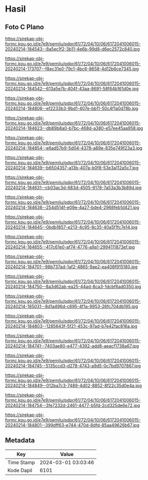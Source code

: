# Hasil

## Foto C Plano

https://sirekap-obj-formc.kpu.go.id/e7e9/pemilu/pdpr/61/72/04/10/06/6172041006015-20240214-184543--8a5ec1f2-3b11-4e6b-99d8-d6ec2572c840.jpg

https://sirekap-obj-formc.kpu.go.id/e7e9/pemilu/pdpr/61/72/04/10/06/6172041006015-20240214-173707--f8ec31e0-79c1-4bc6-8658-4d12b6ce7345.jpg

https://sirekap-obj-formc.kpu.go.id/e7e9/pemilu/pdpr/61/72/04/10/06/6172041006015-20240214-184542--613a5e7b-404f-43aa-8691-58f64b161d0e.jpg

https://sirekap-obj-formc.kpu.go.id/e7e9/pemilu/pdpr/61/72/04/10/06/6172041006015-20240214-184806--ef2233b3-9bd1-407e-bb11-50c4f1a0d78b.jpg

https://sirekap-obj-formc.kpu.go.id/e7e9/pemilu/pdpr/61/72/04/10/06/6172041006015-20240214-184623--db89b8a0-b7bc-468d-a380-e57ee45aa958.jpg

https://sirekap-obj-formc.kpu.go.id/e7e9/pemilu/pdpr/61/72/04/10/06/6172041006015-20240214-184854--e6ad57b9-5d04-4378-a89e-835e749f23a3.jpg

https://sirekap-obj-formc.kpu.go.id/e7e9/pemilu/pdpr/61/72/04/10/06/6172041006015-20240214-184639--b6504357-a13b-407a-b0f8-53e3a112a5c7.jpg

https://sirekap-obj-formc.kpu.go.id/e7e9/pemilu/pdpr/61/72/04/10/06/6172041006015-20240214-184631--cb03ac3d-683d-4505-9178-7a53a3b3b89d.jpg

https://sirekap-obj-formc.kpu.go.id/e7e9/pemilu/pdpr/61/72/04/10/06/6172041006015-20240214-184638--254d514f-e09e-4a27-bde4-2968feb1d421.jpg

https://sirekap-obj-formc.kpu.go.id/e7e9/pemilu/pdpr/61/72/04/10/06/6172041006015-20240214-184645--0bdb1857-e213-4c95-8c35-40a5f1fc7e14.jpg

https://sirekap-obj-formc.kpu.go.id/e7e9/pemilu/pdpr/61/72/04/10/06/6172041006015-20240214-184655--417c61e0-af74-4776-a9a1-2994111873ef.jpg

https://sirekap-obj-formc.kpu.go.id/e7e9/pemilu/pdpr/61/72/04/10/06/6172041006015-20240214-184701--98b737ad-1af2-4865-9ae2-ea408f915180.jpg

https://sirekap-obj-formc.kpu.go.id/e7e9/pemilu/pdpr/61/72/04/10/06/6172041006015-20240214-184750--8a3d62ab-ea25-44ad-8ca3-1dcbf6ad0350.jpg

https://sirekap-obj-formc.kpu.go.id/e7e9/pemilu/pdpr/61/72/04/10/06/6172041006015-20240214-185031--8d1a496d-c695-4f1a-9953-26fc704db195.jpg

https://sirekap-obj-formc.kpu.go.id/e7e9/pemilu/pdpr/61/72/04/10/06/6172041006015-20240214-184803--1285643f-5f21-453c-97ad-b7e42fac816a.jpg

https://sirekap-obj-formc.kpu.go.id/e7e9/pemilu/pdpr/61/72/04/10/06/6172041006015-20240214-184741--7403ae80-e477-4392-add8-aeacf1738a67.jpg

https://sirekap-obj-formc.kpu.go.id/e7e9/pemilu/pdpr/61/72/04/10/06/6172041006015-20240214-184745--5135ccd3-d278-4743-a9d5-0c7bd9707867.jpg

https://sirekap-obj-formc.kpu.go.id/e7e9/pemilu/pdpr/61/72/04/10/06/6172041006015-20240214-184849--012ba7c3-7489-4d02-8852-8f22c35d0e4a.jpg

https://sirekap-obj-formc.kpu.go.id/e7e9/pemilu/pdpr/61/72/04/10/06/6172041006015-20240214-184754--3fe7232d-2461-4477-b5fd-2cd325de6e72.jpg

https://sirekap-obj-formc.kpu.go.id/e7e9/pemilu/pdpr/61/72/04/10/06/6172041006015-20240214-184801--399dff63-e744-470d-8dfd-85aa49626b67.jpg


## Metadata

| Key        | Value               |
| ---------- | ------------------- |
| Time Stamp | 2024-03-01 03:03:46 |
| Kode Dapil | 6101                |



